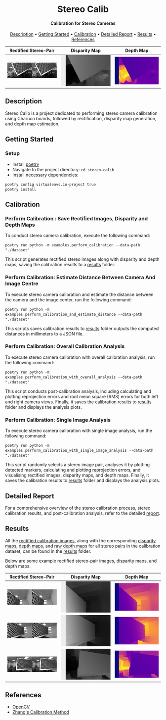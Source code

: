 <h1 align="center">
  <br>
  Stereo Calib
  <br>
</h1>

<h4 align="center">Calibration for Stereo Cameras</h4>

<p align="center">
  <a href="#description">Description</a> •
  <a href="#getting-started">Getting Started</a> •
  <a href="#calibration">Calibration</a> •
  <a href="#detailed-report">Detailed Report</a> •
  <a href="#results">Results</a> •
  <a href="#references">References</a> 
</p>

<div align="center">

|Rectified Stereo-Pair |            Disparity Map            | Depth Map 
:--------------------:|:-----------------------------------:|:----------:
![](./results/stereo_rectified/07.png) | ![](./results/disparity_map/07.png) | ![](./results/depth_map_img/07.png)

</div>

## Description

Stereo Calib is a project dedicated to performing stereo camera calibration using Charuco boards, followed by
rectification, disparity map generation, and depth map estimation.

## Getting Started

### Setup

* Install [poetry](https://python-poetry.org/docs/#installation)
* Navigate to the project directory: `cd stereo-calib`
* Install necessary dependencies:

```commandline
poetry config virtualenvs.in-project true                  
poetry install 
```

## Calibration

### Perform Calibration : Save Rectified Images, Disparity and Depth Maps

To conduct stereo camera calibration, execute the following command:

```commandline
poetry run python -m examples.perform_calibration --data-path "./dataset" 
```

This script generates rectified stereo images along with disparity and depth maps, saving the calibration results to a
[results](./results) folder.

### Perform Calibration: Estimate Distance Between Camera And Image Centre

To execute stereo camera calibration and estimate the distance between the camera and the image center, run the
following command:

```commandline
poetry run python -m examples.perform_calibration_and_estimate_distance --data-path "./dataset"
```

This scripts saves calibration results to [results](./results) folder outputs the computed distances in millimeters to a
JSON
file.

### Perform Calibration: Overall Calibration Analysis

To execute stereo camera calibration with overall calibration analysis, run the following
command:

```commandline
poetry run python -m examples.perform_calibration_with_overall_analysis --data-path "./dataset"             
```

This script conducts post-calibration analysis, including calculating and plotting reprojection errors and root mean
square (RMS) errors for both left and right camera views. Finally, it saves the calibration results
to [results](./results) folder and displays the
analysis plots.

### Perform Calibration: Single Image Analysis

To execute stereo camera calibration with single image analysis, run the following command:

```commandline
poetry run python -m examples.perform_calibration_with_single_image_analysis --data-path "./dataset"
```

This script randomly selects a stereo image pair, analyses it by plotting detected markers, calculating and plotting
reprojection errors, and visualising rectified images, disparity maps, and depth maps. Finally, it saves the calibration
results to [results](./results) folder and displays the analysis plots.

## Detailed Report

For a comprehensive overview of the stereo calibration process, stereo calibration results, and post-calibration
analysis, refer to the detailed [report](REPORT.md).

## Results

All the [rectified calibration images](./results/stereo_rectified), along with the
corresponding [disparity maps](./results/disparity_map), [depth maps](./results/depth_map_img),
and [raw depth maps](./results/raw_depth_map) for all stereo pairs in the calibration dataset, can be found in
the [results](./results) folder.

Below are some example rectified stereo-pair images, disparity maps, and depth maps:

|              Rectified Stereo-Pair     |            Disparity Map            | Depth Map |
:--------------------------------------:|:-----------------------------------:|:----------:
 ![](./results/stereo_rectified/05.png) | ![](./results/disparity_map/05.png) | ![](./results/depth_map_img/05.png)
 ![](./results/stereo_rectified/06.png) | ![](./results/disparity_map/06.png) | ![](./results/depth_map_img/06.png)
 ![](./results/stereo_rectified/09.png) | ![](./results/disparity_map/09.png) | ![](./results/depth_map_img/09.png)

## References

* [OpenCV](https://docs.opencv.org/4.9.0/)
* [Zhang's Calibration Method](https://www.microsoft.com/en-us/research/wp-content/uploads/2016/02/tr98-71.pdf)

